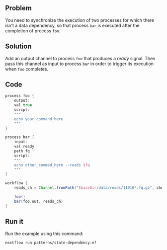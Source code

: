 ## Problem 

You need to synchronize the execution of two processes for which there isn't a data dependency, so that process `bar` is executed after the completion of process `foo`.  

## Solution

Add an output channel to process `foo` that produces a _ready_ signal. Then pass this channel as input to process `bar` in order to trigger its execution when `foo` completes.

## Code 

```groovy
process foo {
    output: 
    val true
    script:
    """
    echo your_command_here
    """
}

process bar {
    input: 
    val ready
    path fq
    script:
    """
    echo other_commad_here --reads $fq
    """
}

workflow {
    reads_ch = Channel.fromPath("$baseDir/data/reads/11010*.fq.gz", checkIfExists:true)

    foo()
    bar(foo.out, reads_ch)
}
```

## Run it

Run the example using this command:

```bash
nextflow run patterns/state-dependency.nf
```
